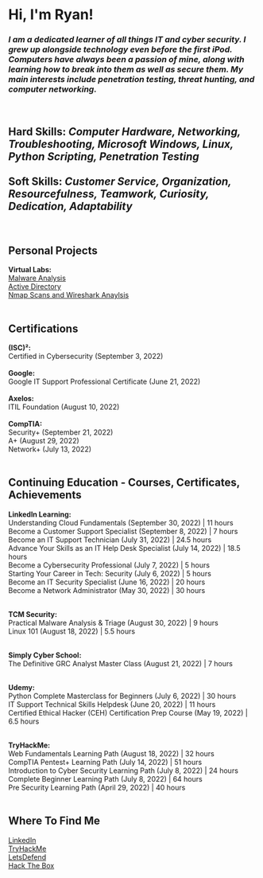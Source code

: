 <h1>Hi, I'm Ryan! <br/</h1>
<h3><i>I am a dedicated learner of all things IT and cyber security. I grew up alongside technology even before the first iPod. Computers have always been a passion of mine, along with learning how to break into them as well as secure them. My main interests include penetration testing, threat hunting, and computer networking.</i></h3><br/>
<h2><b>Hard Skills:</b> <i>Computer Hardware, Networking, Troubleshooting, Microsoft Windows, Linux, Python Scripting, Penetration Testing</i><br/><br/>
<b>Soft Skills:</b> <i>Customer Service, Organization, Resourcefulness, Teamwork, Curiosity, Dedication, Adaptability</i></h2><br/>

<h2><b>Personal Projects</b></h2>
<b>Virtual Labs:</b><br/>
<a href="https://github.com/Ryan-Sapone/Malware-Analysis">Malware Analysis</a><br/>
<a href="https://github.com/Ryan-Sapone/Active-Directory-Setup">Active Directory</a><br/>
<a href="https://github.com/Ryan-Sapone/Nmap-and-Wireshark-Lab">Nmap Scans and Wireshark Anaylsis</a><br/><br/>


<h2><b>Certifications</b></h2>
<b>(ISC)²:</b></br>
Certified in Cybersecurity (September 3, 2022)</br></br>
<b>Google:</b></br>
Google IT Support Professional Certificate (June 21, 2022)</br></br>
<b>Axelos:</b></br>
ITIL Foundation (August 10, 2022)</br></br>
<b>CompTIA:</b></br>
Security+ (September 21, 2022)</br>
A+ (August 29, 2022)</br>
Network+ (July 13, 2022)</br></br>

<h2><b>Continuing Education - Courses, Certificates, Achievements</b></h2>
<b>LinkedIn Learning:</b></br>
Understanding Cloud Fundamentals (September 30, 2022) | 11 hours</br>
Become a Customer Support Specialist (September 8, 2022) | 7 hours</br>
Become an IT Support Technician (July 31, 2022) | 24.5 hours</br>
Advance Your Skills as an IT Help Desk Specialist (July 14, 2022) | 18.5 hours</br>
Become a Cybersecurity Professional (July 7, 2022) | 5 hours</br>
Starting Your Career in Tech: Security (July 6, 2022) | 5 hours</br>
Become an IT Security Specialist (June 16, 2022) | 20 hours</br>
Become a Network Administrator (May 30, 2022) | 30 hours</br></br>

<b>TCM Security:</b></br>
Practical Malware Analysis & Triage (August 30, 2022) | 9 hours</br>
Linux 101 (August 18, 2022) | 5.5 hours</br></br>

<b>Simply Cyber School:</b></br>
The Definitive GRC Analyst Master Class (August 21, 2022) | 7 hours</br></br>

<b>Udemy:</b></br>
Python Complete Masterclass for Beginners (July 6, 2022) | 30 hours</br>
IT Support Technical Skills Helpdesk (June 20, 2022) | 11 hours</br>
Certified Ethical Hacker (CEH) Certification Prep Course (May 19, 2022) | 6.5 hours</br></br>

<b>TryHackMe:</b></br>
Web Fundamentals Learning Path (August 18, 2022) | 32 hours</br>
CompTIA Pentest+ Learning Path (July 14, 2022) | 51 hours</br>
Introduction to Cyber Security Learning Path (July 8, 2022) | 24 hours</br>
Complete Beginner Learning Path (July 8, 2022) | 64 hours</br>
Pre Security Learning Path (April 29, 2022) | 40 hours</br></br>

<h2>Where To Find Me</h2>
<a href="https://www.linkedin.com/in/ryansapone/">LinkedIn</a><br/>
<a href="https://tryhackme.com/p/HotelSix">TryHackMe</a><br/>
<a href="https://app.letsdefend.io/public_profile/user/HotelSix/62e7216f-ba93-4474-8c72-bb075090e3a7/">LetsDefend</a><br/>
<a href="https://app.hackthebox.com/users/958395">Hack The Box</a>

